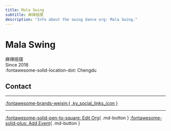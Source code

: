```yaml
---
title: Mala Swing
subtitle: 麻辣摇摆
description: "Info about the swing dance org: Mala Swing."
---
```


# Mala Swing

麻辣摇摆  
Since 2018  
:fontawesome-solid-location-dot: Chengdu  


## Contact


---

 [:fontawesome-brands-weixin:{ .ky_social_links_icon }](# "麻辣摇摆社区")

---

[:fontawesome-solid-pen-to-square: Edit Org](https://github.com/swingdance/orgs/issues/new?assignees=&labels=update+org&projects=&template=03-update_entity.yml&title=Update%20Org%3A%20zh_CN%20%E2%80%A2%20Mala%20Swing&region=zh_CN&id=mala-swing&name=Mala%20Swing){ .md-button } [:fontawesome-solid-plus: Add Event](https://github.com/swingdance/events/issues/new?assignees=&labels=add+event&projects=&template=02-add_entity.yml&title=Add%20Event%3A%20zh_CN%20%E2%80%A2%20%3CName%3E&region=zh_CN&province=Sichuan&city=Chengdu&org_id=mala-swing){ .md-button }
